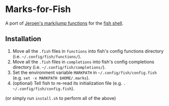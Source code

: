 Marks-for-Fish
==============
A port of [Jeroen's mark/jump functions](http://jeroenjanssens.com/2013/08/16/quickly-navigate-your-filesystem-from-the-command-line.html) for the [fish shell](http://fishshell.com/).

Installation
------------
1. Move all the `.fish` files in `functions` into fish's config functions directory (i.e. `~/.config/fish/functions/`).
2. Move all the `.fish` files in `completions` into fish's config completions directory (i.e. `~/.config/fish/completions/`).
3. Set the environment variable `MARKPATH` in `~/.config/fish/config.fish` (e.g. `set -x MARKPATH $HOME/.marks`).
4. (optional) Tell fish to re-read its initialization file (e.g. `. ~/.config/fish/config.fish`).

(or simply run `install.sh` to perform all of the above)
